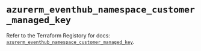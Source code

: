 # `azurerm_eventhub_namespace_customer_managed_key`

Refer to the Terraform Registory for docs: [`azurerm_eventhub_namespace_customer_managed_key`](https://registry.terraform.io/providers/hashicorp/azurerm/3.63.0/docs/resources/eventhub_namespace_customer_managed_key).
